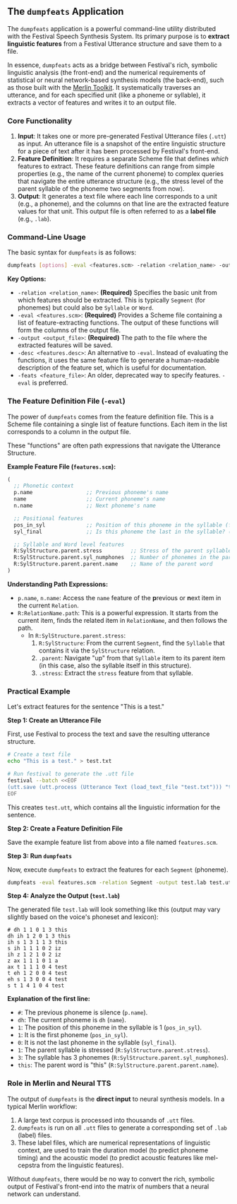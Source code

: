 ## The `dumpfeats` Application

The `dumpfeats` application is a powerful command-line utility distributed with the Festival Speech Synthesis System. Its primary purpose is to **extract linguistic features** from a Festival Utterance structure and save them to a file.

In essence, `dumpfeats` acts as a bridge between Festival's rich, symbolic linguistic analysis (the front-end) and the numerical requirements of statistical or neural network-based synthesis models (the back-end), such as those built with the [Merlin Toolkit](http://data.cstr.ed.ac.uk/merlin/). It systematically traverses an utterance, and for each specified unit (like a phoneme or syllable), it extracts a vector of features and writes it to an output file.

### Core Functionality

1.  **Input**: It takes one or more pre-generated Festival Utterance files (`.utt`) as input. An utterance file is a snapshot of the entire linguistic structure for a piece of text after it has been processed by Festival's front-end.
2.  **Feature Definition**: It requires a separate Scheme file that defines *which* features to extract. These feature definitions can range from simple properties (e.g., the name of the current phoneme) to complex queries that navigate the entire utterance structure (e.g., the stress level of the parent syllable of the phoneme two segments from now).
3.  **Output**: It generates a text file where each line corresponds to a unit (e.g., a phoneme), and the columns on that line are the extracted feature values for that unit. This output file is often referred to as a **label file** (e.g., `.lab`).

### Command-Line Usage

The basic syntax for `dumpfeats` is as follows:

```bash
dumpfeats [options] -eval <features.scm> -relation <relation_name> -output <output.txt> <file1.utt> [file2.utt ...]
```

**Key Options:**

*   `-relation <relation_name>`: **(Required)** Specifies the basic unit from which features should be extracted. This is typically `Segment` (for phonemes) but could also be `Syllable` or `Word`.
*   `-eval <features.scm>`: **(Required)** Provides a Scheme file containing a list of feature-extracting functions. The output of these functions will form the columns of the output file.
*   `-output <output_file>`: **(Required)** The path to the file where the extracted features will be saved.
*   `-desc <features.desc>`: An alternative to `-eval`. Instead of evaluating the functions, it uses the same feature file to generate a human-readable description of the feature set, which is useful for documentation.
*   `-feats <feature_file>`: An older, deprecated way to specify features. `-eval` is preferred.

### The Feature Definition File (`-eval`)

The power of `dumpfeats` comes from the feature definition file. This is a Scheme file containing a single list of feature functions. Each item in the list corresponds to a column in the output file.

These "functions" are often path expressions that navigate the Utterance Structure.

**Example Feature File (`features.scm`):**
```scheme
(
  ;; Phonetic context
  p.name                 ;; Previous phoneme's name
  name                   ;; Current phoneme's name
  n.name                 ;; Next phoneme's name

  ;; Positional features
  pos_in_syl             ;; Position of this phoneme in the syllable (forward)
  syl_final              ;; Is this phoneme the last in the syllable? (1 or 0)

  ;; Syllable and Word level features
  R:SylStructure.parent.stress         ;; Stress of the parent syllable (1 or 0)
  R:SylStructure.parent.syl_numphones  ;; Number of phonemes in the parent syllable
  R:SylStructure.parent.parent.name    ;; Name of the parent word
)
```

**Understanding Path Expressions:**
*   `p.name`, `n.name`: Access the `name` feature of the **p**revious or **n**ext item in the current `Relation`.
*   `R:RelationName.path`: This is a powerful expression. It starts from the current item, finds the related item in `RelationName`, and then follows the path.
    *   In `R:SylStructure.parent.stress`:
        1.  `R:SylStructure`: From the current `Segment`, find the `Syllable` that contains it via the `SylStructure` relation.
        2.  `.parent`: Navigate "up" from that `Syllable` item to its parent item (in this case, also the syllable itself in this structure).
        3.  `.stress`: Extract the `stress` feature from that syllable.

### Practical Example

Let's extract features for the sentence "This is a test."

**Step 1: Create an Utterance File**

First, use Festival to process the text and save the resulting utterance structure.

```bash
# Create a text file
echo "This is a test." > test.txt

# Run festival to generate the .utt file
festival --batch <<EOF
(utt.save (utt.process (Utterance Text (load_text_file "test.txt"))) "test.utt")
EOF
```
This creates `test.utt`, which contains all the linguistic information for the sentence.

**Step 2: Create a Feature Definition File**

Save the example feature list from above into a file named `features.scm`.

**Step 3: Run `dumpfeats`**

Now, execute `dumpfeats` to extract the features for each `Segment` (phoneme).

```bash
dumpfeats -eval features.scm -relation Segment -output test.lab test.utt
```

**Step 4: Analyze the Output (`test.lab`)**

The generated file `test.lab` will look something like this (output may vary slightly based on the voice's phoneset and lexicon):

```
# dh 1 1 0 1 3 this
dh ih 1 2 0 1 3 this
ih s 1 3 1 1 3 this
s ih 1 1 1 0 2 iz
ih z 1 2 1 0 2 iz
z ax 1 1 1 0 1 a
ax t 1 1 1 0 4 test
t eh 1 2 0 0 4 test
eh s 1 3 0 0 4 test
s t 1 4 1 0 4 test
```

**Explanation of the first line:**
*   `#`: The previous phoneme is silence (`p.name`).
*   `dh`: The current phoneme is `dh` (`name`).
*   `1`: The position of this phoneme in the syllable is 1 (`pos_in_syl`).
*   `1`: It is the first phoneme (`pos_in_syl`).
*   `0`: It is not the last phoneme in the syllable (`syl_final`).
*   `1`: The parent syllable is stressed (`R:SylStructure.parent.stress`).
*   `3`: The syllable has 3 phonemes (`R:SylStructure.parent.syl_numphones`).
*   `this`: The parent word is "this" (`R:SylStructure.parent.parent.name`).

### Role in Merlin and Neural TTS

The output of `dumpfeats` is the **direct input** to neural synthesis models. In a typical Merlin workflow:

1.  A large text corpus is processed into thousands of `.utt` files.
2.  `dumpfeats` is run on all `.utt` files to generate a corresponding set of `.lab` (label) files.
3.  These label files, which are numerical representations of linguistic context, are used to train the duration model (to predict phoneme timing) and the acoustic model (to predict acoustic features like mel-cepstra from the linguistic features).

Without `dumpfeats`, there would be no way to convert the rich, symbolic output of Festival's front-end into the matrix of numbers that a neural network can understand.